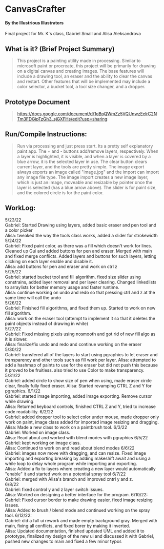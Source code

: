 # CanvasCrafter
#### By the Illustrious Illustrators

Final project for Mr. K's class, Gabriel Small and Alisa Aleksandrova

## What is it? (Brief Project Summary)

> This project is a painting utility made in processing. Similar to microsoft paint or procreate, this project will be primarily for drawing on a digital canvas and creating images. The base features will include a drawing tool, an eraser and the ability to clear the canvas and restart. Other features that will be implemented may include a color selector, a bucket tool, a tool size changer, and a dropper.


## Prototype Document

> https://docs.google.com/document/d/1oBpQWmZz5VQUnwzEelrC2NTm3FDGipTzGh3_sjGXFHs/edit?usp=sharing
## Run/Compile Instructions:
> Run via processing and just press start. Its a pretty self explanatory paint app. The + and - buttons add/remove layers, respectively. When a layer is highlighted, it is visible, and when a layer is covered by a blue arrow, it is the selected layer in use. The clear button clears current layer, and the tools are pretty simple. The image export always exports an image called "image.jpg" and the import can import any image file type. The image import creates a new image layer, which is just an image, moveable and resizable by pointer once the layer is selected (has a blue arrow above). The slider is for paint size, and the colored circle is for the paint color. 
## WorkLog:

5/23/22  
Gabriel: Started Drawing using layers, added basic eraser and pen tool and a color picker    
Alisa: tweaked the way the tools class works, added a slider for strokewidth  
5/24/22  
Gabriel: Fixed paint color, as there was a fill which doesn't work for lines. Cleaned up Gui and added buttons for pen and eraser. Merged with main and fixed merge conflicts. Added layers and buttons for such layers, letting clicking on each layer enable and disable it.  
Alisa: add buttons for pen and eraser and work on ctrl z  
5/25/22  
Gabriel: started bucket tool and fill algorithm. fixed size slider using constrains, added layer removal and per layer clearing. Changed linkedlists to arraylists for better memory usage and faster runtime.  
Alisa: continue working on undo and redo so that pressing ctrl and z at the same time will call the undo  
5/26/22  
Gabriel: Finished fill algorithms, and fixed them up. Started to work on new fill algorithm.  
Alisa: work on the eraser tool (attempt to implement it so that it deletes the paint objects instead of drawing in white)  
5/27/22  
Gabriel: Fixed missing pixels using nosmooth and got rid of new fill algo as it is slower.  
Alisa: finalize/fix undo and redo and continue working on the eraser  
5/30/22  
Gabriel: transfered all of the layers to start using pgraphics to let eraser and transparency and other tools such as fill work per layer.
Alisa: attempted to add a hashmap of paints to use for the eraser but did not push this because it proved to be fruitless. also tried to use Color to make transparency.  
5/31/22  
Gabriel: added circle to show size of pen when using, made eraser circle clear, finally fully fixed eraser.
Alisa: Started revamping CTRL Z and Y for pgraphics.
6/1/22  
Gabriel: started image importing, added image exporting. Remove cursor while drawing.  
Alisa: Returned keyboard controls, finished CTRL Z and Y, tried to increase code readability.
6/2/22  
Gabriel: added dropper tool to select color under mouse, made dropper only work on paint, image class added for imported image resizing and dragging.  
Alisa: Made a new class to work on a paintbrush tool.
6/3/22  
Gabriel: Worked on image class.  
Alisa: Read about and worked with blend modes with pgraphics
6/5/22  
Gabriel: kept working on image class.  
Alisa: Continued to work on and read about blend modes
6/6/22  
Gabriel: images now move with dragging, and can resize. Fixed image importing and exporting breaking by adding makeshift await and using a while loop to delay whole program while importing and exporting.  
Alisa: Added a fix to layers where creating a new layer would automatically "enable" it and started work on a potential spray tool
6/7/22  
Gabriel: merged with Alisa's branch and improved cntrl y and z.   
6/8/22  
Gabriel: fixed control y and z layer switch issues.  
Alisa: Worked on designing a better interface for the program.
6/10/22:
Gabriel: Fixed cursor border to make drawing easier, fixed image resizing issues.   
Alisa: Added to brush / blend mode and continued working on the spray tool.
6/12/22:  
Gabriel: did a full ui rework and made empty background gray. Merged with main, fixing all conflicts, and fixed borer by making it inverted.  
Alisa: Updated documentation, finished updated UML and added it to prototype, finalized my design of the new ui and discussed it with Gabriel, pushed new changes to main and fixed a few minor typos

